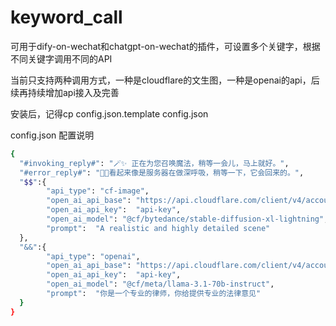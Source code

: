 # keyword_call
可用于dify-on-wechat和chatgpt-on-wechat的插件，可设置多个关键字，根据不同关键字调用不同的API

当前只支持两种调用方式，一种是cloudflare的文生图，一种是openai的api，后续再持续增加api接入及完善



安装后，记得cp config.json.template config.json

config.json 配置说明
```bash
{
  "#invoking_reply#": "🪄✨ 正在为您召唤魔法，稍等一会儿，马上就好。",
  "#error_reply#": "😮‍💨看起来像是服务器在做深呼吸，稍等一下，它会回来的。",
  "$$":{
        "api_type": "cf-image",
        "open_ai_api_base": "https://api.cloudflare.com/client/v4/accounts/{account_id}/ai/run/@cf/black-forest-labs/flux-1-schnell",
        "open_ai_api_key":  "api-key",
        "open_ai_model": "@cf/bytedance/stable-diffusion-xl-lightning",
        "prompt":  "A realistic and highly detailed scene"
  },
  "&&":{
        "api_type": "openai",
        "open_ai_api_base": "https://api.cloudflare.com/client/v4/accounts/{account_id}/ai/v1/chat/completions",
        "open_ai_api_key":  "api-key",
        "open_ai_model": "@cf/meta/llama-3.1-70b-instruct",
        "prompt":  "你是一个专业的律师，你给提供专业的法律意见"
  }
}


```


